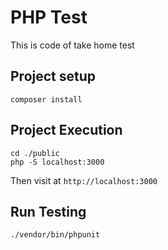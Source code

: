 # PHP Test

This is code of take home test

## Project setup
```
composer install
```

## Project Execution
```
cd ./public
php -S localhost:3000
```
Then visit at `http://localhost:3000`

## Run Testing
```
./vendor/bin/phpunit
```